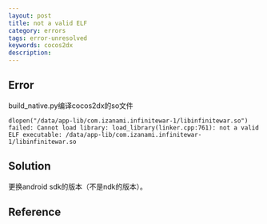 ```yaml
---
layout: post
title: not a valid ELF
category: errors
tags: error-unresolved
keywords: cocos2dx
description: 
---	
```



## Error

build_native.py编译cocos2dx的so文件

```
dlopen("/data/app-lib/com.izanami.infinitewar-1/libinfinitewar.so") failed: Cannot load library: load_library(linker.cpp:761): not a valid ELF executable: /data/app-lib/com.izanami.infinitewar-1/libinfinitewar.so
```


## Solution

更换android sdk的版本（不是ndk的版本）。

## Reference